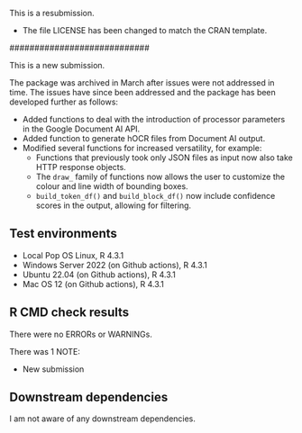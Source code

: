 This is a resubmission.

* The file LICENSE has been changed to match the CRAN template.

############################

This is a new submission. 

The package was archived in March after issues were not addressed in time. The issues have since been addressed and the package has been developed further as follows:

* Added functions to deal with the introduction of processor parameters in the Google Document AI API. 
* Added function to generate hOCR files from Document AI output. 
* Modified several functions for increased versatility, for example:
  * Functions that previously took only JSON files as input now also take HTTP response objects.
  * The `draw_` family of functions now allows the user to customize the colour and line width of bounding boxes.
  * `build_token_df()` and `build_block_df()` now include confidence scores in the output, allowing for filtering.

## Test environments
* Local Pop OS Linux, R 4.3.1
* Windows Server 2022 (on Github actions), R 4.3.1
* Ubuntu 22.04 (on Github actions), R 4.3.1
* Mac OS 12 (on Github actions), R 4.3.1

## R CMD check results
There were no ERRORs or WARNINGs.

There was 1 NOTE:

* New submission
  
## Downstream dependencies
I am not aware of any downstream dependencies.
